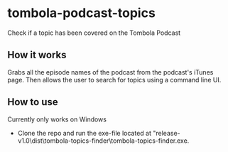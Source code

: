 # tombola-podcast-topics
Check if a topic has been covered on the Tombola Podcast

## How it works
Grabs all the episode names of the podcast from the podcast's iTunes page. Then allows the user to search for topics using a command line UI.

## How to use
Currently only works on Windows
* Clone the repo and run the exe-file located at "release-v1.0\dist\tombola-topics-finder\tombola-topics-finder.exe.
